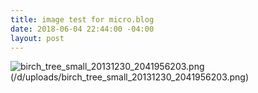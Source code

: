 ```yaml
---
title: image test for micro.blog
date: 2018-06-04 22:44:00 -04:00
layout: post
---
```


![birch_tree_small_20131230_2041956203.png](/d/uploads/birch_tree_small_20131230_2041956203.png)(/d/uploads/birch_tree_small_20131230_2041956203.png)